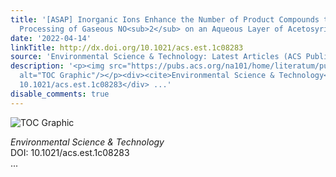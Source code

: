 ```yaml
---
title: '[ASAP] Inorganic Ions Enhance the Number of Product Compounds through Heterogeneous
  Processing of Gaseous NO<sub>2</sub> on an Aqueous Layer of Acetosyringone'
date: '2022-04-14'
linkTitle: http://dx.doi.org/10.1021/acs.est.1c08283
source: 'Environmental Science & Technology: Latest Articles (ACS Publications)'
description: '<p><img src="https://pubs.acs.org/na101/home/literatum/publisher/achs/journals/content/esthag/0/esthag.ahead-of-print/acs.est.1c08283/20220414/images/medium/es1c08283_0009.gif"
  alt="TOC Graphic"/></p><div><cite>Environmental Science & Technology</cite></div><div>DOI:
  10.1021/acs.est.1c08283</div> ...'
disable_comments: true
---
```

<p><img src="https://pubs.acs.org/na101/home/literatum/publisher/achs/journals/content/esthag/0/esthag.ahead-of-print/acs.est.1c08283/20220414/images/medium/es1c08283_0009.gif" alt="TOC Graphic"/></p><div><cite>Environmental Science & Technology</cite></div><div>DOI: 10.1021/acs.est.1c08283</div> ...
